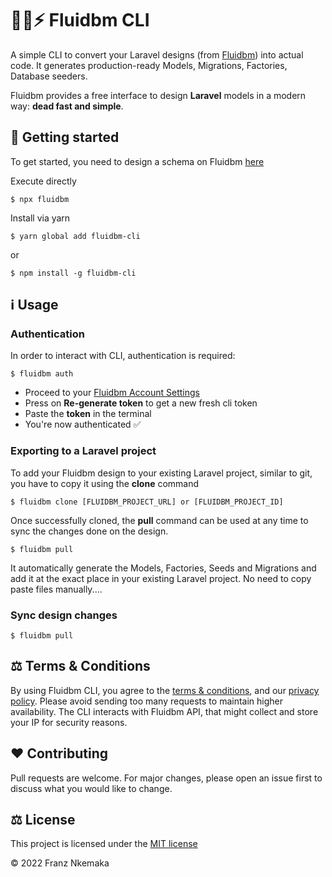 # 👨‍💻⚡ Fluidbm CLI

A simple CLI to convert your Laravel designs (from [Fluidbm](https://fluidbm.com)) into actual code. It generates production-ready Models, Migrations, Factories, Database seeders.

Fluidbm provides a free interface to design **Laravel** models in a modern way: **dead fast and simple**.

## 🎉 Getting started

To get started, you need to design a schema on Fluidbm [here](https://fluidbm.com)

Execute directly

`$ npx fluidbm`

Install via yarn

`$ yarn global add fluidbm-cli`

or

`$ npm install -g fluidbm-cli`

## ℹ️ Usage

### Authentication

In order to interact with CLI, authentication is required:

`$ fluidbm auth`

-   Proceed to your [Fluidbm Account Settings](https://fluidbm.com/account)
-   Press on **Re-generate token** to get a new fresh cli token
-   Paste the **token** in the terminal
-   You're now authenticated ✅

### Exporting to a Laravel project

To add your Fluidbm design to your existing Laravel project, similar to git, you have to copy it using the **clone** command

`$ fluidbm clone [FLUIDBM_PROJECT_URL] or [FLUIDBM_PROJECT_ID]`

Once successfully cloned, the **pull** command can be used at any time to sync the changes done on the design.

`$ fluidbm pull`

It automatically generate the Models, Factories, Seeds and Migrations and add it at the exact place in your existing Laravel project. No need to copy paste files manually....

### Sync design changes

`$ fluidbm pull`

## ⚖️ Terms & Conditions

By using Fluidbm CLI, you agree to the [terms & conditions](https://fluidbm.com/terms), and our [privacy policy](https://fluidbm.com/privacy).
Please avoid sending too many requests to maintain higher availability.
The CLI interacts with Fluidbm API, that might collect and store your IP for security reasons.

## ❤️ Contributing

Pull requests are welcome. For major changes, please open an issue first to discuss what you would like to change.

## ⚖️ License

This project is licensed under the [MIT license](LICENSE)

© 2022 Franz Nkemaka
